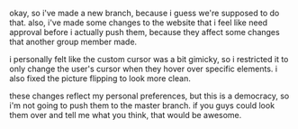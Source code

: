okay, so i've made a new branch, because i guess we're supposed to do that. also, i've made some changes to the website that i feel like need approval before i actually push them, because they affect some changes that another group member made.

i personally felt like the custom cursor was a bit gimicky, so i restricted it to only change the user's cursor when they hover over specific elements. i also fixed the picture flipping to look more clean.

these changes reflect my personal preferences, but this is a democracy, so i'm not going to push them to the master branch. if you guys could look them over and tell me what you think, that would be awesome.
